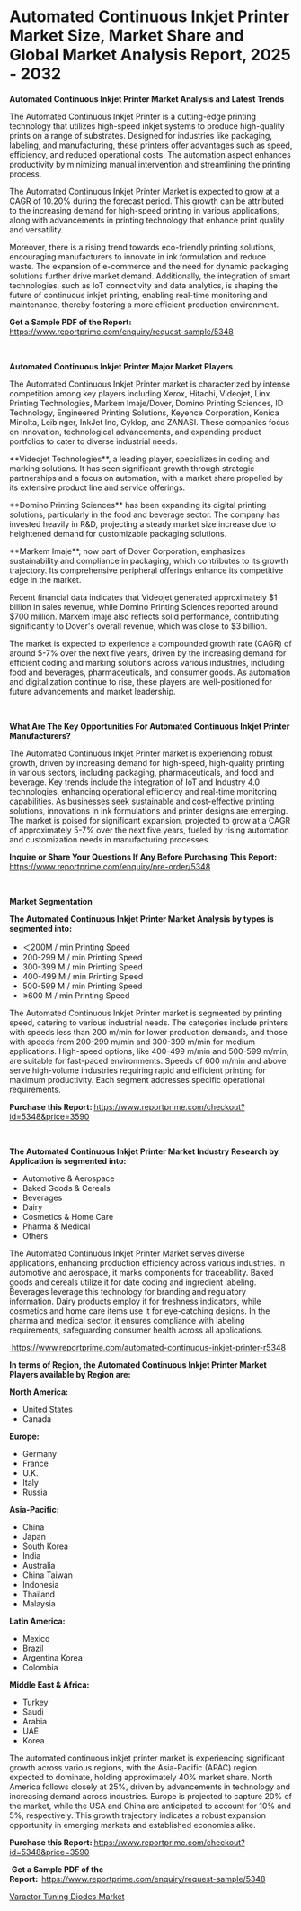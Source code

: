 <p><h1>Automated Continuous Inkjet Printer Market Size, Market Share and Global Market Analysis Report, 2025 - 2032</h1></p><p><strong>Automated Continuous Inkjet Printer Market Analysis and Latest Trends</strong></p>
<p><p>The Automated Continuous Inkjet Printer is a cutting-edge printing technology that utilizes high-speed inkjet systems to produce high-quality prints on a range of substrates. Designed for industries like packaging, labeling, and manufacturing, these printers offer advantages such as speed, efficiency, and reduced operational costs. The automation aspect enhances productivity by minimizing manual intervention and streamlining the printing process.</p><p>The Automated Continuous Inkjet Printer Market is expected to grow at a CAGR of 10.20% during the forecast period. This growth can be attributed to the increasing demand for high-speed printing in various applications, along with advancements in printing technology that enhance print quality and versatility. </p><p>Moreover, there is a rising trend towards eco-friendly printing solutions, encouraging manufacturers to innovate in ink formulation and reduce waste. The expansion of e-commerce and the need for dynamic packaging solutions further drive market demand. Additionally, the integration of smart technologies, such as IoT connectivity and data analytics, is shaping the future of continuous inkjet printing, enabling real-time monitoring and maintenance, thereby fostering a more efficient production environment.</p></p>
<p><strong>Get a Sample PDF of the Report:&nbsp;</strong> <a href="https://www.reportprime.com/enquiry/request-sample/5348?utm_campaign=2925&utm_medium=2&utm_source=Github&utm_content=ia&utm_term=19032025&utm_id=automated-continuous-inkjet-printer">https://www.reportprime.com/enquiry/request-sample/5348</a></p>
<p>&nbsp;</p>
<p><strong>Automated Continuous Inkjet Printer Major Market Players</strong></p>
<p><p>The Automated Continuous Inkjet Printer market is characterized by intense competition among key players including Xerox, Hitachi, Videojet, Linx Printing Technologies, Markem Imaje/Dover, Domino Printing Sciences, ID Technology, Engineered Printing Solutions, Keyence Corporation, Konica Minolta, Leibinger, InkJet Inc, Cyklop, and ZANASI. These companies focus on innovation, technological advancements, and expanding product portfolios to cater to diverse industrial needs.</p><p>**Videojet Technologies**, a leading player, specializes in coding and marking solutions. It has seen significant growth through strategic partnerships and a focus on automation, with a market share propelled by its extensive product line and service offerings. </p><p>**Domino Printing Sciences** has been expanding its digital printing solutions, particularly in the food and beverage sector. The company has invested heavily in R&D, projecting a steady market size increase due to heightened demand for customizable packaging solutions. </p><p>**Markem Imaje**, now part of Dover Corporation, emphasizes sustainability and compliance in packaging, which contributes to its growth trajectory. Its comprehensive peripheral offerings enhance its competitive edge in the market.</p><p>Recent financial data indicates that Videojet generated approximately $1 billion in sales revenue, while Domino Printing Sciences reported around $700 million. Markem Imaje also reflects solid performance, contributing significantly to Dover's overall revenue, which was close to $3 billion.</p><p>The market is expected to experience a compounded growth rate (CAGR) of around 5-7% over the next five years, driven by the increasing demand for efficient coding and marking solutions across various industries, including food and beverages, pharmaceuticals, and consumer goods. As automation and digitalization continue to rise, these players are well-positioned for future advancements and market leadership.</p></p>
<p>&nbsp;</p>
<p><strong>What Are The Key Opportunities For Automated Continuous Inkjet Printer Manufacturers?</strong></p>
<p><p>The Automated Continuous Inkjet Printer market is experiencing robust growth, driven by increasing demand for high-speed, high-quality printing in various sectors, including packaging, pharmaceuticals, and food and beverage. Key trends include the integration of IoT and Industry 4.0 technologies, enhancing operational efficiency and real-time monitoring capabilities. As businesses seek sustainable and cost-effective printing solutions, innovations in ink formulations and printer designs are emerging. The market is poised for significant expansion, projected to grow at a CAGR of approximately 5-7% over the next five years, fueled by rising automation and customization needs in manufacturing processes.</p></p>
<p><strong>Inquire or Share Your Questions If Any Before Purchasing This Report:</strong> <a href="https://www.reportprime.com/enquiry/pre-order/5348?utm_campaign=2925&utm_medium=2&utm_source=Github&utm_content=ia&utm_term=19032025&utm_id=automated-continuous-inkjet-printer">https://www.reportprime.com/enquiry/pre-order/5348</a></p>
<p>&nbsp;</p>
<p><strong>Market Segmentation</strong></p>
<p><strong>The Automated Continuous Inkjet Printer Market Analysis by types is segmented into:</strong></p>
<p><ul><li>＜200M / min Printing Speed</li><li>200-299 M / min Printing Speed</li><li>300-399 M / min Printing Speed</li><li>400-499 M / min Printing Speed</li><li>500-599 M / min Printing Speed</li><li>≥600 M / min Printing Speed</li></ul></p>
<p><p>The Automated Continuous Inkjet Printer market is segmented by printing speed, catering to various industrial needs. The categories include printers with speeds less than 200 m/min for lower production demands, and those with speeds from 200-299 m/min and 300-399 m/min for medium applications. High-speed options, like 400-499 m/min and 500-599 m/min, are suitable for fast-paced environments. Speeds of 600 m/min and above serve high-volume industries requiring rapid and efficient printing for maximum productivity. Each segment addresses specific operational requirements.</p></p>
<p><strong>Purchase this Report:&nbsp;</strong><a href="https://www.reportprime.com/checkout?id=5348&price=3590&utm_campaign=2925&utm_medium=2&utm_source=Github&utm_content=ia&utm_term=19032025&utm_id=automated-continuous-inkjet-printer">https://www.reportprime.com/checkout?id=5348&price=3590</a></p>
<p>&nbsp;</p>
<p><strong>The Automated Continuous Inkjet Printer Market Industry Research by Application is segmented into:</strong></p>
<p><ul><li>Automotive & Aerospace</li><li>Baked Goods & Cereals</li><li>Beverages</li><li>Dairy</li><li>Cosmetics & Home Care</li><li>Pharma & Medical</li><li>Others</li></ul></p>
<p><p>The Automated Continuous Inkjet Printer Market serves diverse applications, enhancing production efficiency across various industries. In automotive and aerospace, it marks components for traceability. Baked goods and cereals utilize it for date coding and ingredient labeling. Beverages leverage this technology for branding and regulatory information. Dairy products employ it for freshness indicators, while cosmetics and home care items use it for eye-catching designs. In the pharma and medical sector, it ensures compliance with labeling requirements, safeguarding consumer health across all applications.</p></p>
<p><a href="https://www.reportprime.com/automated-continuous-inkjet-printer-r5348?utm_campaign=2925&utm_medium=2&utm_source=Github&utm_content=ia&utm_term=19032025&utm_id=automated-continuous-inkjet-printer">&nbsp;https://www.reportprime.com/automated-continuous-inkjet-printer-r5348</a></p>
<p><strong>In terms of Region, the Automated Continuous Inkjet Printer Market Players available by Region are:</strong></p>
<p>
    <p> <strong> North America: </strong>
        <ul>
            <li>United States</li>
            <li>Canada</li>
        </ul>
        </p> 
    <p> <strong> Europe: </strong>
        <ul>
            <li>Germany</li>
            <li>France</li>
            <li>U.K.</li>
            <li>Italy</li>
            <li>Russia</li>
        </ul>
        </p> 
    <p> <strong> Asia-Pacific: </strong>
        <ul>
            <li>China</li>
            <li>Japan</li>
            <li>South Korea</li>
            <li>India</li>
            <li>Australia</li>
            <li>China Taiwan</li>
            <li>Indonesia</li>
            <li>Thailand</li>
            <li>Malaysia</li>
        </ul>
        </p> 
    <p> <strong> Latin America: </strong>
        <ul>
            <li>Mexico</li>
            <li>Brazil</li>
            <li>Argentina Korea</li>
            <li>Colombia</li>
        </ul>
        </p> 
    <p> <strong> Middle East & Africa: </strong>
        <ul>
            <li>Turkey</li>
            <li>Saudi</li>
            <li>Arabia</li>
            <li>UAE</li>
            <li>Korea</li>
        </ul>
    </p>
    </p>
<p><p>The automated continuous inkjet printer market is experiencing significant growth across various regions, with the Asia-Pacific (APAC) region expected to dominate, holding approximately 40% market share. North America follows closely at 25%, driven by advancements in technology and increasing demand across industries. Europe is projected to capture 20% of the market, while the USA and China are anticipated to account for 10% and 5%, respectively. This growth trajectory indicates a robust expansion opportunity in emerging markets and established economies alike.</p></p>
<p><strong>Purchase this Report: </strong><a href="https://www.reportprime.com/checkout?id=5348&price=3590&utm_campaign=2925&utm_medium=2&utm_source=Github&utm_content=ia&utm_term=19032025&utm_id=automated-continuous-inkjet-printer">https://www.reportprime.com/checkout?id=5348&price=3590</a></p>
<p>&nbsp;<strong>Get a Sample PDF of the Report:&nbsp;&nbsp;</strong><a href="https://www.reportprime.com/enquiry/request-sample/5348?utm_campaign=2925&utm_medium=2&utm_source=Github&utm_content=ia&utm_term=19032025&utm_id=automated-continuous-inkjet-printer">https://www.reportprime.com/enquiry/request-sample/5348</a></p>
<p><strong></strong></p>
<p><p><a href="https://github.com/sadimsamid/Market-Research-Report-List-1/blob/main/varactor-tuning-diodes-market.md?utm_campaign=2925&utm_medium=2&utm_source=Github&utm_content=ia&utm_term=19032025&utm_id=automated-continuous-inkjet-printer">Varactor Tuning Diodes Market</a></p></p>